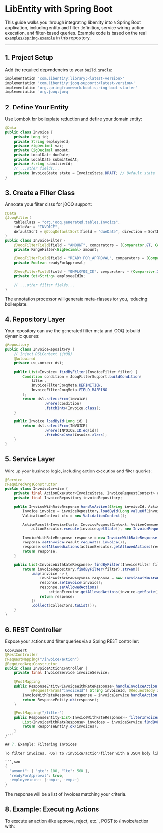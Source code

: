 # LibEntity with Spring Boot

This guide walks you through integrating libentity into a Spring Boot application, including entity and filter definition, service wiring, action execution, and filter-based queries. Example code is based on the real [`examples/spring-example`](https://github.com/paulosuzart/lib-entity/tree/main/examples/spring-example) in this repository.

---

## 1. Project Setup

Add the required dependencies to your `build.gradle`:

```groovy
implementation 'com.libentity:library:<latest-version>'
implementation 'com.libentity:jooq-support:<latest-version>'
implementation 'org.springframework.boot:spring-boot-starter'
implementation 'org.jooq:jooq'
```

## 2. Define Your Entity

Use Lombok for boilerplate reduction and define your domain entity:

```java
@Data
public class Invoice {
    private Long id;
    private String employeeId;
    private BigDecimal vat;
    private BigDecimal amount;
    private LocalDate dueDate;
    private LocalDate submittedAt;
    private String submitterId;
    // ...other fields...
    private InvoiceState state = InvoiceState.DRAFT; // Default state
}
```

## 3. Create a Filter Class

Annotate your filter class for jOOQ support:

```java
@Data
@JooqFilter(
    tableClass = "org.jooq.generated.tables.Invoice",
    tableVar = "INVOICE",
    defaultSort = @JooqDefaultSort(field = "dueDate", direction = SortDirection.DESC)
)
public class InvoiceFilter {
    @JooqFilterField(field = "AMOUNT", comparators = {Comparator.GT, Comparator.LT, Comparator.EQ})
    private RangeFilter<BigDecimal> amount;

    @JooqFilterField(field = "READY_FOR_APPROVAL", comparators = {Comparator.BOOLEAN})
    private Boolean readyForApproval;

    @JooqFilterField(field = "EMPLOYEE_ID", comparators = {Comparator.IN})
    private Set<String> employeeIdIn;

    // ...other filter fields...
}
```

The annotation processor will generate meta-classes for you, reducing boilerplate.

## 4. Repository Layer
Your repository can use the generated filter meta and jOOQ to build dynamic queries:

```java
@Repository
public class InvoiceRepository {
    // Inject DSLContext (jOOQ)
    @Autowired
    private DSLContext dsl;

    public List<Invoice> findByFilter(InvoiceFilter filter) {
        Condition condition = JooqFilterSupport.buildCondition(
            filter,
            InvoiceFilterJooqMeta.DEFINITION,
            InvoiceFilterJooqMeta.FIELD_MAPPING
        );
        return dsl.selectFrom(INVOICE)
                  .where(condition)
                  .fetchInto(Invoice.class);
    }

    public Invoice loadById(Long id) {
        return dsl.selectFrom(INVOICE)
                  .where(INVOICE.ID.eq(id))
                  .fetchOneInto(Invoice.class);
    }
}
```

## 5. Service Layer
Wire up your business logic, including action execution and filter queries:

```java
@Service
@RequiredArgsConstructor
public class InvoiceService {
    private final ActionExecutor<InvoiceState, InvoiceRequestContext> actionExecutor;
    private final InvoiceRepository invoiceRepository;

    public InvoiceWithRateResponse handleAction(String invoiceId, ActionCommand command) {
        Invoice invoice = invoiceRepository.loadById(Long.valueOf(invoiceId));
        ValidationContext ctx = new ValidationContext();

        ActionResult<InvoiceState, InvoiceRequestContext, ActionCommand> result =
            actionExecutor.execute(invoice.getState(), new InvoiceRequestContext(invoice), ctx, command);

        InvoiceWithRateResponse response = new InvoiceWithRateResponse();
        response.setInvoice(result.request().invoice());
        response.setAllowedActions(actionExecutor.getAllowedActions(result.state(), result.request()));
        return response;
    }

    public List<InvoiceWithRateResponse> findByFilter(InvoiceFilter filter) {
        return invoiceRepository.findByFilter(filter).stream()
            .map(invoice -> {
                InvoiceWithRateResponse response = new InvoiceWithRateResponse();
                response.setInvoice(invoice);
                response.setAllowedActions(
                    actionExecutor.getAllowedActions(invoice.getState(), new InvoiceRequestContext(invoice)));
                return response;
            })
            .collect(Collectors.toList());
    }
}
```

## 6. REST Controller

Expose your actions and filter queries via a Spring REST controller:

```java
CopyInsert
@RestController
@RequestMapping("/invoice/action")
@RequiredArgsConstructor
public class InvoiceActionController {
    private final InvoiceService invoiceService;

    @PostMapping
    public ResponseEntity<InvoiceWithRateResponse> handleInvoiceAction(
            @RequestParam("invoiceId") String invoiceId, @RequestBody InvoiceActionCommand command) {
        InvoiceWithRateResponse response = invoiceService.handleAction(invoiceId, command);
        return ResponseEntity.ok(response);
    }

    @PostMapping("/filter")
    public ResponseEntity<List<InvoiceWithRateResponse>> filterInvoices(@RequestBody InvoiceFilter filter) {
        List<InvoiceWithRateResponse> invoices = invoiceService.findByFilter(filter);
        return ResponseEntity.ok(invoices);
    }
}```

## 7. Example: Filtering Invoices

To filter invoices, POST to /invoice/action/filter with a JSON body like:

```json
{
  "amount": { "gte": 100, "lte": 500 },
  "readyForApproval": true,
  "employeeIdIn": ["emp1", "emp2"]
}
```
The response will be a list of invoices matching your criteria.

## 8. Example: Executing Actions
To execute an action (like approve, reject, etc.), POST to /invoice/action with:
